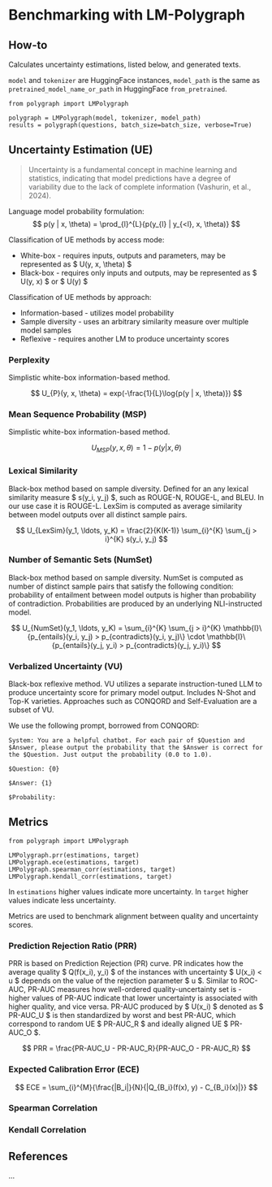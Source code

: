 # Benchmarking with LM-Polygraph

## How-to

Calculates uncertainty estimations, listed below, and generated texts.

`model` and `tokenizer` are HuggingFace instances, `model_path` is the same as `pretrained_model_name_or_path` in HuggingFace `from_pretrained`.

```
from polygraph import LMPolygraph

polygraph = LMPolygraph(model, tokenizer, model_path)
results = polygraph(questions, batch_size=batch_size, verbose=True)
```

## Uncertainty Estimation (UE)

> Uncertainty is a fundamental concept in machine learning and statistics, indicating that model predictions have a degree of variability due to the lack of complete information (Vashurin, et al., 2024).

Language model probability formulation:
$$
p(y | x, \theta) = \prod_{l}^{L}{p(y_{l} | y_{<l}, x, \theta)}
$$

Classification of UE methods by access mode:
- White-box - requires inputs, outputs and parameters, may be represented as $ U(y, x, \theta) $
- Black-box - requires only inputs and outputs, may be represented as $ U(y, x) $ or $ U(y) $

Classification of UE methods by approach:
- Information-based - utilizes model probability
- Sample diversity - uses an arbitrary similarity measure over multiple model samples
- Reflexive - requires another LM to produce uncertainty scores

### Perplexity

Simplistic white-box information-based method.

$$
U_{P}(y, x, \theta) = exp(-\frac{1}{L}\log{p(y | x, \theta)})
$$

### Mean Sequence Probability (MSP)

Simplistic white-box information-based method.

$$
U_{MSP}(y, x, \theta) = 1 - p(y | x, \theta)
$$

### Lexical Similarity

Black-box method based on sample diversity. Defined for an any lexical similarity measure $ s(y_i, y_j) $, such as ROUGE-N, ROUGE-L, and BLEU. In our use case it is ROUGE-L. LexSim is computed as average similarity between model outputs over all distinct sample pairs.

$$
U_{LexSim}(y_1, \ldots, y_K) = \frac{2}{K(K-1)} \sum_{i}^{K} \sum_{j > i}^{K} s(y_i, y_j)
$$

### Number of Semantic Sets (NumSet)

Black-box method based on sample diversity. NumSet is computed as number of distinct sample pairs that satisfy the following condition: probability of entailment between model outputs is higher than probability of contradiction. Probabilities are produced by an underlying NLI-instructed model.

$$
U_{NumSet}(y_1, \ldots, y_K) = \sum_{i}^{K} \sum_{j > i}^{K} \mathbb{I}\{p_{entails}(y_i, y_j) > p_{contradicts}(y_i, y_j)\} \cdot \mathbb{I}\{p_{entails}(y_j, y_i) > p_{contradicts}(y_j, y_i)\}
$$

### Verbalized Uncertainty (VU)

Black-box reflexive method. VU utilizes a separate instruction-tuned LLM to produce uncertainty score for primary model output. Includes N-Shot and Top-K varieties. Approaches such as CONQORD and Self-Evaluation are a subset of VU.

We use the following prompt, borrowed from CONQORD:

```
System: You are a helpful chatbot. For each pair of $Question and $Answer, please output the probability that the $Answer is correct for the $Question. Just output the probability (0.0 to 1.0).

$Question: {0}

$Answer: {1}

$Probability:
```

## Metrics

```
from polygraph import LMPolygraph

LMPolygraph.prr(estimations, target)
LMPolygraph.ece(estimations, target)
LMPolygraph.spearman_corr(estimations, target)
LMPolygraph.kendall_corr(estimations, target)
```

In `estimations` higher values indicate more uncertainty.
In `target` higher values indicate less uncertainty.

Metrics are used to benchmark alignment between quality and uncertainty scores.

### Prediction Rejection Ratio (PRR)

PRR is based on Prediction Rejection (PR) curve. PR indicates how the average quality $ Q(f(x_i), y_i) $ of the instances with uncertainty $ U(x_i) < u $ depends on the value of the rejection parameter $ u $. Similar to ROC-AUC, PR-AUC measures how well-ordered quality-uncertainty set is - higher values of PR-AUC indicate that lower uncertainty is associated with higher quality, and vice versa. PR-AUC produced by $ U(x_i) $ denoted as $ PR-AUC_U $ is then standardized by worst and best PR-AUC, which correspond to random UE $ PR-AUC_R $ and ideally aligned UE $ PR-AUC_O $.

$$
PRR = \frac{PR-AUC_U - PR-AUC_R}{PR-AUC_O - PR-AUC_R}
$$

### Expected Calibration Error (ECE)

$$
ECE = \sum_{i}^{M}{\frac{|B_i|}{N}{|Q_{B_i}(f(x), y) - C_{B_i}(x)|}}
$$

### Spearman Correlation

### Kendall Correlation



## References

...
